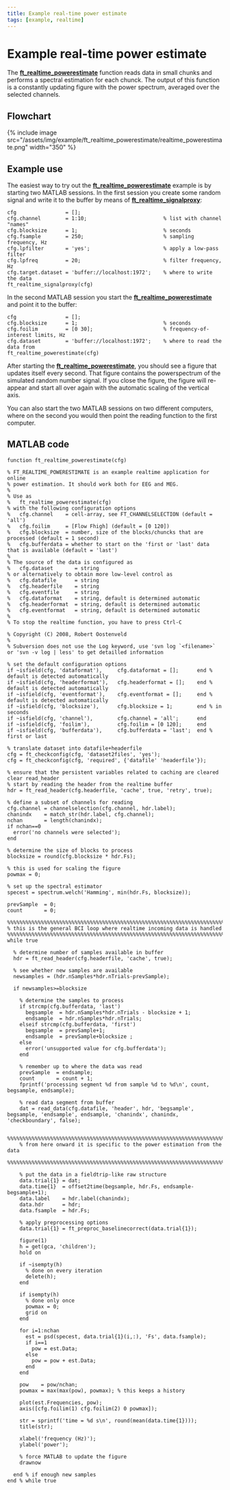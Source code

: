 ```yaml
---
title: Example real-time power estimate
tags: [example, realtime]
---
```


# Example real-time power estimate

The **[ft_realtime_powerestimate](https://github.com/fieldtrip/fieldtrip/blob/release/ft_realtime_powerestimate.m)** function reads data in small chunks and performs a spectral estimation for each chunck. The output of this function is a constantly updating figure with the power spectrum, averaged over the selected channels.

## Flowchart

{% include image src="/assets/img/example/ft_realtime_powerestimate/realtime_powerestimate.png" width="350" %}

## Example use

The easiest way to try out the **[ft_realtime_powerestimate](https://github.com/fieldtrip/fieldtrip/blob/release/ft_realtime_powerestimate.m)** example is by starting two MATLAB sessions. In the first session you create some random signal and write it to the buffer by means of **[ft_realtime_signalproxy](https://github.com/fieldtrip/fieldtrip/blob/release/ft_realtime_signalproxy.m)**:

    cfg                = [];
    cfg.channel        = 1:10;                         % list with channel "names"
    cfg.blocksize      = 1;                            % seconds
    cfg.fsample        = 250;                          % sampling frequency, Hz
    cfg.lpfilter       = 'yes';                        % apply a low-pass filter
    cfg.lpfreq         = 20;                           % filter frequency, Hz
    cfg.target.dataset = 'buffer://localhost:1972';    % where to write the data
    ft_realtime_signalproxy(cfg)

In the second MATLAB session you start the **[ft_realtime_powerestimate](https://github.com/fieldtrip/fieldtrip/blob/release/ft_realtime_powerestimate.m)** and point it to the buffer:

    cfg                = [];
    cfg.blocksize      = 1;                            % seconds
    cfg.foilim         = [0 30];                       % frequency-of-interest limits, Hz
    cfg.dataset        = 'buffer://localhost:1972';    % where to read the data from
    ft_realtime_powerestimate(cfg)

After starting the **[ft_realtime_powerestimate](https://github.com/fieldtrip/fieldtrip/blob/release/ft_realtime_powerestimate.m)**, you should see a figure that updates itself every second. That figure contains the powerspectrum of the simulated random number signal. If you close the figure, the figure will re-appear and start all over again with the automatic scaling of the vertical axis.

You can also start the two MATLAB sessions on two different computers, where on the second you would then point the reading function to the first computer.

## MATLAB code

    function ft_realtime_powerestimate(cfg)

    % FT_REALTIME_POWERESTIMATE is an example realtime application for online
    % power estimation. It should work both for EEG and MEG.
    %
    % Use as
    %   ft_realtime_powerestimate(cfg)
    % with the following configuration options
    %   cfg.channel    = cell-array, see FT_CHANNELSELECTION (default = 'all')
    %   cfg.foilim     = [Flow Fhigh] (default = [0 120])
    %   cfg.blocksize  = number, size of the blocks/chuncks that are processed (default = 1 second)
    %   cfg.bufferdata = whether to start on the 'first or 'last' data that is available (default = 'last')
    %
    % The source of the data is configured as
    %   cfg.dataset       = string
    % or alternatively to obtain more low-level control as
    %   cfg.datafile      = string
    %   cfg.headerfile    = string
    %   cfg.eventfile     = string
    %   cfg.dataformat    = string, default is determined automatic
    %   cfg.headerformat  = string, default is determined automatic
    %   cfg.eventformat   = string, default is determined automatic
    %
    % To stop the realtime function, you have to press Ctrl-C

    % Copyright (C) 2008, Robert Oostenveld
    %
    % Subversion does not use the Log keyword, use 'svn log `<filename>` or 'svn -v log | less' to get detailled information

    % set the default configuration options
    if ~isfield(cfg, 'dataformat'),     cfg.dataformat = [];      end % default is detected automatically
    if ~isfield(cfg, 'headerformat'),   cfg.headerformat = [];    end % default is detected automatically
    if ~isfield(cfg, 'eventformat'),    cfg.eventformat = [];     end % default is detected automatically
    if ~isfield(cfg, 'blocksize'),      cfg.blocksize = 1;        end % in seconds
    if ~isfield(cfg, 'channel'),        cfg.channel = 'all';      end
    if ~isfield(cfg, 'foilim'),         cfg.foilim = [0 120];     end
    if ~isfield(cfg, 'bufferdata'),     cfg.bufferdata = 'last';  end % first or last

    % translate dataset into datafile+headerfile
    cfg = ft_checkconfig(cfg, 'dataset2files', 'yes');
    cfg = ft_checkconfig(cfg, 'required', {'datafile' 'headerfile'});

    % ensure that the persistent variables related to caching are cleared
    clear read_header
    % start by reading the header from the realtime buffer
    hdr = ft_read_header(cfg.headerfile, 'cache', true, 'retry', true);

    % define a subset of channels for reading
    cfg.channel = channelselection(cfg.channel, hdr.label);
    chanindx    = match_str(hdr.label, cfg.channel);
    nchan       = length(chanindx);
    if nchan==0
      error('no channels were selected');
    end

    % determine the size of blocks to process
    blocksize = round(cfg.blocksize * hdr.Fs);

    % this is used for scaling the figure
    powmax = 0;

    % set up the spectral estimator
    specest = spectrum.welch('Hamming', min(hdr.Fs, blocksize));

    prevSample  = 0;
    count       = 0;

    %%%%%%%%%%%%%%%%%%%%%%%%%%%%%%%%%%%%%%%%%%%%%%%%%%%%%%%%%%%%%%%%%%%%%%%%%%%%%%%%
    % this is the general BCI loop where realtime incoming data is handled
    %%%%%%%%%%%%%%%%%%%%%%%%%%%%%%%%%%%%%%%%%%%%%%%%%%%%%%%%%%%%%%%%%%%%%%%%%%%%%%%%
    while true

      % determine number of samples available in buffer
      hdr = ft_read_header(cfg.headerfile, 'cache', true);

      % see whether new samples are available
      newsamples = (hdr.nSamples*hdr.nTrials-prevSample);

      if newsamples>=blocksize

        % determine the samples to process
        if strcmp(cfg.bufferdata, 'last')
          begsample  = hdr.nSamples*hdr.nTrials - blocksize + 1;
          endsample  = hdr.nSamples*hdr.nTrials;
        elseif strcmp(cfg.bufferdata, 'first')
          begsample  = prevSample+1;
          endsample  = prevSample+blocksize ;
        else
          error('unsupported value for cfg.bufferdata');
        end

        % remember up to where the data was read
        prevSample  = endsample;
        count       = count + 1;
        fprintf('processing segment %d from sample %d to %d\n', count, begsample, endsample);

        % read data segment from buffer
        dat = read_data(cfg.datafile, 'header', hdr, 'begsample', begsample, 'endsample', endsample, 'chanindx', chanindx, 'checkboundary', false);

        %%%%%%%%%%%%%%%%%%%%%%%%%%%%%%%%%%%%%%%%%%%%%%%%%%%%%%%%%%%%%%%%%%%%%%%%%%%%%%%%
        % from here onward it is specific to the power estimation from the data
        %%%%%%%%%%%%%%%%%%%%%%%%%%%%%%%%%%%%%%%%%%%%%%%%%%%%%%%%%%%%%%%%%%%%%%%%%%%%%%%%

        % put the data in a fieldtrip-like raw structure
        data.trial{1} = dat;
        data.time{1}  = offset2time(begsample, hdr.Fs, endsample-begsample+1);
        data.label    = hdr.label(chanindx);
        data.hdr      = hdr;
        data.fsample  = hdr.Fs;

        % apply preprocessing options
        data.trial{1} = ft_preproc_baselinecorrect(data.trial{1});

        figure(1)
        h = get(gca, 'children');
        hold on

        if ~isempty(h)
          % done on every iteration
          delete(h);
        end

        if isempty(h)
          % done only once
          powmax = 0;
          grid on
        end

        for i=1:nchan
          est = psd(specest, data.trial{1}(i,:), 'Fs', data.fsample);
          if i==1
            pow = est.Data;
          else
            pow = pow + est.Data;
          end
        end

        pow    = pow/nchan;
        powmax = max(max(pow), powmax); % this keeps a history

        plot(est.Frequencies, pow);
        axis([cfg.foilim(1) cfg.foilim(2) 0 powmax]);

        str = sprintf('time = %d s\n', round(mean(data.time{1})));
        title(str);

        xlabel('frequency (Hz)');
        ylabel('power');

        % force MATLAB to update the figure
        drawnow

      end % if enough new samples
    end % while true
